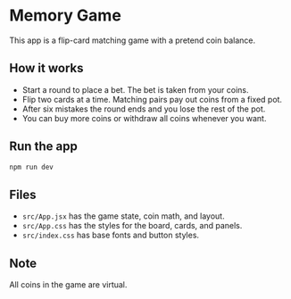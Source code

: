 # Memory Game

This app is a flip-card matching game with a pretend coin balance.

## How it works

- Start a round to place a bet. The bet is taken from your coins.
- Flip two cards at a time. Matching pairs pay out coins from a fixed pot.
- After six mistakes the round ends and you lose the rest of the pot.
- You can buy more coins or withdraw all coins whenever you want.

## Run the app

```bash
npm run dev
```

## Files

- `src/App.jsx` has the game state, coin math, and layout.
- `src/App.css` has the styles for the board, cards, and panels.
- `src/index.css` has base fonts and button styles.

## Note

All coins in the game are virtual.
